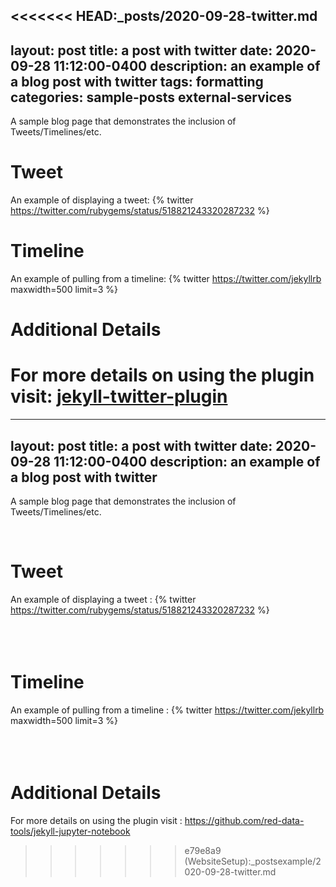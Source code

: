 <<<<<<< HEAD:_posts/2020-09-28-twitter.md
---
layout: post
title: a post with twitter
date: 2020-09-28 11:12:00-0400
description: an example of a blog post with twitter
tags: formatting
categories: sample-posts external-services
---
A sample blog page that demonstrates the inclusion of Tweets/Timelines/etc.

# Tweet
An example of displaying a tweet:
{% twitter https://twitter.com/rubygems/status/518821243320287232 %}

# Timeline
An example of pulling from a timeline:
{% twitter https://twitter.com/jekyllrb maxwidth=500 limit=3 %}

# Additional Details
For more details on using the plugin visit: [jekyll-twitter-plugin](https://github.com/rob-murray/jekyll-twitter-plugin)
=======
---
layout: post
title: a post with twitter
date: 2020-09-28 11:12:00-0400
description: an example of a blog post with twitter
---
A sample blog page that demonstrates the inclusion of Tweets/Timelines/etc.

<br />

# Tweet
An example of displaying a tweet : 
{% twitter https://twitter.com/rubygems/status/518821243320287232 %}
<br />
<br />
<br />
<br />
# Timeline
An example of pulling from a timeline : 
{% twitter https://twitter.com/jekyllrb maxwidth=500 limit=3 %}
<br />
<br />
<br />
<br />
# Additional Details
For more details on using the plugin visit : https://github.com/red-data-tools/jekyll-jupyter-notebook
>>>>>>> e79e8a9 (WebsiteSetup):_postsexample/2020-09-28-twitter.md
